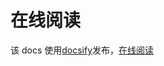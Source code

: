 
# 在线阅读
该 docs 使用[docsify](https://docsify.js.org/)发布，[在线阅读](https://gourderwa.github.io/review-notes/#/)